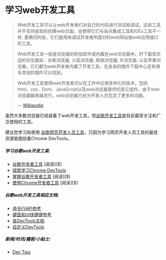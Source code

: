 # 学习web开发工具

> Web开发工具可以让web开发者们对自己的代码进行测试和调试。这些工具并不支持直观的创建web页面，也使得它们与站点集成工具和IDEs工具不一样, 更确切的说，它们是用来调试开发者所面对的web网站或web应用接口的工具。
>
> Web开发工具一般是浏览器的附加软件或内置在web浏览器中。时下最受欢迎的浏览器如：谷歌浏览器, 火狐浏览器, 欧朋浏览器, IE浏览器, 以及苹果浏览器，它们都为web开发者内置了开发工具，在各自的插件下载中心还有很多其他的插件可以找到。
>
> Web开发工具使得web开发者可以在工作中应用多样化的技术，包括html、css、Dom、JavaScript以及web浏览器提供的其它组件。由于web浏览器越来越流行，web浏览器已经为开发人员包含了更多的功能。

><cite>&#8212; [Wikipedia](https://en.wikipedia.org/wiki/Web_development_tools)</cite>

虽然大多数浏览器已经装备了web开发工具，但[谷歌开发工具](https://developers.google.com/web/tools/chrome-devtools/)是目前最受关注和广泛使用的工具。

建议您学习和使用 [谷歌网页开发人员工具](https://developers.google.com/web/tools/chrome-devtools/)，只因为学习网页开发人员工具的最佳资源皆围绕着Chrome DevTools。

##### 学习谷歌web开发工具:

* [谷歌开发者工具](https://code.tutsplus.com/courses/chrome-developer-tools) [阅读][$]
* [探索学习Chrome DevTools](http://discover-devtools.codeschool.com/)
* [掌握谷歌开发者工具](https://frontendmasters.com/courses/chrome-dev-tools/) [阅读][$]
* [使用Chrome开发者工具](http://www.pluralsight.com/courses/chrome-developer-tools) [阅读][$]

##### 谷歌web开发工具相应文档:

* [命令行API参考](https://developers.google.com/web/tools/chrome-devtools/console/command-line-reference)
* [键盘和UI快捷键参考](https://developers.google.com/web/tools/iterate/inspect-styles/shortcuts)
* [各DevTools文档](https://developers.google.com/web/tools/chrome-devtools/#docs)
* [自定义DevTools](https://developer.chrome.com/devtools/docs/settings)

##### 新闻/时讯/播客/小贴士:

* [Dev Tips](https://umaar.com/dev-tips/)





















 






